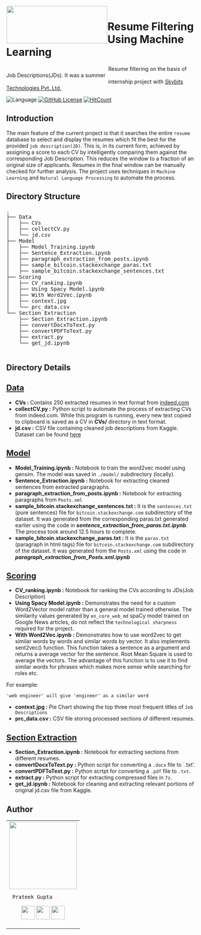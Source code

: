 <img src="https://github.com/prateekguptaiiitk/Resume_Classifier/blob/develop/SkyBits-logo-small.png" align="left" hspace="1" vspace="1" height="100" width="268">

# Resume Filtering Using Machine Learning

<p> &nbsp;&nbsp;&nbsp;&nbsp;&nbsp;&nbsp;&nbsp;&nbsp;&nbsp;&nbsp;&nbsp;&nbsp;&nbsp;&nbsp;&nbsp;&nbsp;&nbsp;&nbsp;&nbsp;&nbsp;&nbsp;&nbsp;&nbsp;&nbsp;&nbsp;&nbsp;&nbsp;&nbsp;&nbsp;&nbsp;&nbsp;&nbsp;&nbsp;&nbsp;&nbsp;&nbsp;&nbsp;&nbsp;&nbsp;&nbsp;&nbsp;&nbsp;&nbsp;&nbsp;&nbsp;&nbsp;&nbsp;&nbsp;&nbsp;&nbsp;&nbsp;&nbsp;&nbsp;&nbsp;&nbsp;&nbsp;&nbsp;&nbsp;&nbsp;&nbsp;&nbsp;&nbsp;&nbsp;&nbsp;&nbsp;&nbsp;&nbsp;&nbsp; Resume filtering on the basis of Job Descriptions(JDs). It was a summer &nbsp;&nbsp;&nbsp;&nbsp;&nbsp;&nbsp;&nbsp;&nbsp;&nbsp;&nbsp;&nbsp;&nbsp;&nbsp;&nbsp;&nbsp;&nbsp;&nbsp;&nbsp;&nbsp;&nbsp;&nbsp;&nbsp;&nbsp;&nbsp;&nbsp;&nbsp;&nbsp;&nbsp;&nbsp;&nbsp;&nbsp;&nbsp;&nbsp;&nbsp;&nbsp;&nbsp;&nbsp;&nbsp;&nbsp;&nbsp;&nbsp;&nbsp;&nbsp;&nbsp;&nbsp;&nbsp;&nbsp;&nbsp;&nbsp;&nbsp;&nbsp;&nbsp;&nbsp;&nbsp;&nbsp;&nbsp;&nbsp;&nbsp;&nbsp;&nbsp;&nbsp;&nbsp;&nbsp;&nbsp;&nbsp;&nbsp;&nbsp;&nbsp; internship project with <a href="http://sky-bits.com/">Skybits Technologies Pvt. Ltd.</a></p>

![Language](https://img.shields.io/badge/Language-Python3-blue.svg) [![GitHub License](https://img.shields.io/github/license/prateekguptaiiitk/Resume_Filtering.svg)](https://github.com/prateekguptaiiitk/Resume_Filtering/blob/develop/LICENSE) [![HitCount](http://hits.dwyl.io/prateekguptaiiitk/Resume_Filtering.svg)](http://hits.dwyl.io/prateekguptaiiitk/Resume_Filtering)

## Introduction

The main feature of the current project is that it searches the entire `resume` database to select and display the resumes which fit the best for the provided `job description(JD)`. This is, in its current form, achieved by assigning a score to each CV by intelligently comparing them against the corresponding Job Description. This reduces the window to a fraction of an original size of applicants. Resumes in the final window can be manually checked for further analysis. The project uses techniques in `Machine Learning` and `Natural Language Processing` to automate the process.

## Directory Structure

<pre>
.
├── Data
│   ├── CVs
│   ├── collectCV.py
│   └── jd.csv
├── Model
│   ├── Model_Training.ipynb
│   ├── Sentence_Extraction.ipynb
│   ├── paragraph_extraction_from_posts.ipynb
│   ├── sample_bitcoin.stackexchange_paras.txt
│   ├── sample_bitcoin.stackexchange_sentences.txt
├── Scoring
│   ├── CV_ranking.ipynb
│   ├── Using Spacy Model.ipynb
│   ├── With Word2Vec.ipynb
│   ├── context.jpg
│   └── prc_data.csv
└── Section Extraction
    ├── Section_Extraction.ipynb
    ├── convertDocxToText.py
    ├── convertPDFToText.py
    ├── extract.py
    └── get_jd.ipynb
    
</pre>

## Directory Details

## [Data](https://github.com/prateekguptaiiitk/Resume_Classifier/tree/develop/Data)

- **CVs :** Contains 250 extracted resumes in text format from [indeed.com](https://www.indeed.com)
- **collectCV.py :** Python script to automate the process of extracting CVs from indeed.com. While this program is running, every new text copied to clipboard is saved as a CV in **CVs/** directory in text format.
- **jd.csv :** CSV file containing cleaned job descriptions from Kaggle. Dataset can be found [here](https://www.kaggle.com/c/job-salary-prediction/data)

## [Model](https://github.com/prateekguptaiiitk/Resume_Classifier/tree/develop/Model)

- **Model_Training.ipynb :** Notebook to train the word2vec model using gensim. The model was saved in ```./model/``` subdirectory (locally). 
- **Sentence_Extraction.ipynb :** Notebook for extracting cleaned sentences from extracted paragraphs.
- **paragraph_extraction_from_posts.ipynb :** Notebook for extracting paragraphs from `Posts.xml`
- **sample_bitcoin.stackexchange_sentences.txt :** It is the `sentences.txt` (pure sentences) file for `bitcoin.stackexchange.com` subdirectory of the dataset. It was generated from the corresponding paras.txt generated earlier using the code in ***sentence_extraction_from_paras.txt.ipynb***. The process took around 12.5 hours to complete.
- **sample_bitcoin.stackexchange_paras.txt :** It is the `paras.txt` (paragraph in html tags) file for ```bitcoin.stackexchange.com``` subdirectory of the dataset. It was generated from the ```Posts.xml``` using the code in ***paragraph_extraction_from_Posts.xml.ipynb***

## [Scoring](https://github.com/prateekguptaiiitk/Resume_Classifier/tree/develop/Scoring)

- **CV_ranking.ipynb :** Notebook for ranking the CVs according to JDs(Job Description)
- **Using Spacy Model.ipynb :** Demonstrates the need for a custom Word2Vector model rather than a general model trained otherwise. The similarity values generated by ``` en_core_web_md ``` spaCy model trained on Google News articles, do not reflect the `technological sharpness` required for the project.
- **With Word2Vec.ipynb :** Demonstrates how to use word2vec to get similar words by words and similar words by vector. It also implements sent2vec() function.  This function takes a sentence as a argument and returns a average vector for the sentence. Root Mean Square is used to average the vectors.  The advantage of this function is to use it to find similar words for phrases which makes more sense while searching for roles etc.

For example:
```
'web engineer' will give 'engineer' as a similar word
``` 
- **context.jpg :** Pie Chart showing the top three most frequent titles of `Job Descriptions`
- **prc_data.csv :** CSV file storing processed sections of different resumes.

## [Section Extraction](https://github.com/prateekguptaiiitk/Resume_Classifier/tree/develop/Section%20Extraction)

- **Section_Extraction.ipynb :** Notebook for extracting sections from different resumes.
- **convertDocxToText.py :** Python script for converting a `.docx` file to `.txt'.
- **convertPDFToText.py :** Python scrtpt for converting a `.pdf` file to `.txt`.
- **extract.py :** Python script for extracting compressed files in `7z`.
- **get_jd.ipynb :** Notebook for cleaning and extracting relevant portions of original jd.csv file from Kaggle.

## Author

<table>
<tr>
<td>
     <img src="https://avatars2.githubusercontent.com/u/29523950?s=400&u=878e242ca2c624eb45a62bf62ae580a370b7a0ae&v=4" width="180"/>
     
     Prateek Gupta

<p align="center">
<a href = "https://github.com/prateekguptaiiitk"><img src = "http://www.iconninja.com/files/241/825/211/round-collaboration-social-github-code-circle-network-icon.svg" width="36" height = "36"/></a>
<a href = "https://twitter.com/prateek_gupta21"><img src = "https://www.shareicon.net/download/2016/07/06/107115_media.svg" width="36" height="36"/></a>
<a href = "https://www.linkedin.com/in/prateekjpg/"><img src = "http://www.iconninja.com/files/863/607/751/network-linkedin-social-connection-circular-circle-media-icon.svg" width="36" height="36"/></a>
</p>
</td>
</tr> 
  </table>

